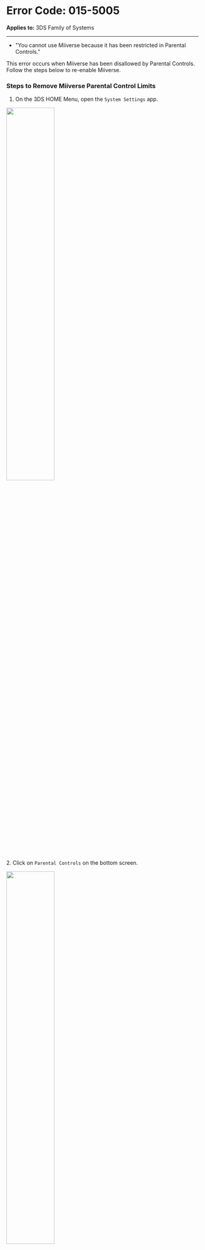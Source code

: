 # Error Code: 015-5005
**Applies to:** 3DS Family of Systems

---

- "You cannot use Miiverse because it has been restricted in Parental Controls."

This error occurs when Miiverse has been disallowed by Parental Controls. Follow the steps below to re-enable Miiverse.

### Steps to Remove Miiverse Parental Control Limits
  1. On the 3DS HOME Menu, open the `System Settings` app.

  <img src="/assets/images/docs/errors/pc-3ds-1.png" width=50% height=auto/><br><br>
  2. Click on `Parental Controls` on the bottom screen.

  <img src="/assets/images/docs/errors/pc-3ds-2.png" width=50% height=auto/><br><br>
  3. Click on `Change` and enter your pin.

  <img src="/assets/images/docs/errors/pc-3ds-3.png" width=50% height=auto/><br><br>
  4. Click on `Set Restrictions`.

  <img src="/assets/images/docs/errors/pc-3ds-4.png" width=50% height=auto/><br><br>
  5. Scroll down to the `Miiverse` button.

  <img src="/assets/images/docs/errors/pc-3ds-5.png" width=50% height=auto/><br><br>
  6. Click the `Miiverse` button, and then select `Do Not Restrict`.

  <img src="/assets/images/docs/errors/pc-3ds-6.png" width=50% height=auto/><br><br>

  Parental Controls should now be disabled for Miiverse.

---

If you have not yet connected to Pretendo, please follow the instructions [here](/docs/install) to get started.

If you are still unable to connect, please request to speak to a moderator in the [Discord server](https://discord.gg/pretendo).

